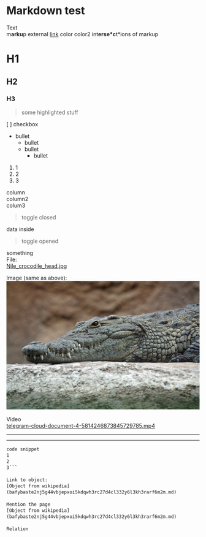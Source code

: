  # Markdown test   
Text   
m**arku**p external [link](http://ya.ru) color color2 int**erse*c**t*ions of markup   
 # H1   
 ## H2   
 ### H3   
> some highlighted stuff   

   
[ ] checkbox   
   
- bullet   
  - bullet   
  - bullet   
    - bullet   
1. 1   
1. 2   
1. 3   
   
   
column   
column2   
colum3   
> toggle closed   

data inside   
> toggle opened   

something   
File:   
[Nile\_crocodile\_head.jpg](files/bafybeiaqaocuqxgr64xe7kd6r3xmifyf6xeu3m5tucmh7f3sxst5ocu6b4_Nile_crocodile_head.jpg)    
   
Image (same as above):   
![Nile\_crocodile\_head.jpg](files/bafybeiewt4izernxxpnizsmb6xjfgi47ktdwckwtdv4yhw563ezx7ufzru_Nile_crocodile_head.jpg)    
   
Video   
[telegram-cloud-document-4-5814246873845729785.mp4](files/bafybeidejhpqkrrentsuu4wyo5y77jwyftujta2wkwinsgtw2cx7k7ehde_telegram-cloud-document-4-5814246873845729785.mp4)    
   
 --- 
 --- 
```
code snippet
1
2
3```
   
Link to object:   
[Object from wikipedia](bafybaste2nj5g44vbjepxoi5kdqwh3rc27d4cl332y6l3kh3rarf6m2m.md)    
   
Mention the page   
[Object from wikipedia](bafybaste2nj5g44vbjepxoi5kdqwh3rc27d4cl332y6l3kh3rarf6m2m.md)    
   
Relation   
   
